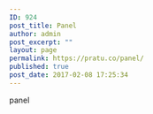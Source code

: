 ```yaml
---
ID: 924
post_title: Panel
author: admin
post_excerpt: ""
layout: page
permalink: https://pratu.co/panel/
published: true
post_date: 2017-02-08 17:25:34
---
```

panel
